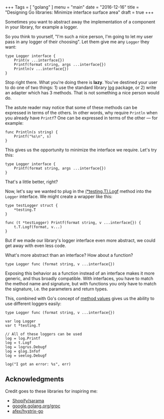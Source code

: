 +++
Tags = [ "golang" ]
menu = "main"
date = "2016-12-16"
title = "Designing Go libraries: Minimize interface surface area"
draft = true
+++

Sometimes you want to abstract away the implementation of a component in your
library, for example a logger.  

So you think to yourself, "I'm such a nice person, I'm going to let my user pass
in any logger of their choosing".  Let them give me any `Logger` they want:

```
type Logger interface {
	Print(v ...interface{})
	Printf(format string, args ...interface{})
	Println(v ...interface{})
}
```

Stop right there. What you're doing there is **lazy**. You've destined your user
to do one of two things: 1) use the standard library
[log](https://golang.org/pkg/log/) package, or 2) write an adapter which has 3
methods. That is not something a nice person would do.

The astute reader may notice that some of these methods can be expressed in
terms of the others. In other words, why require `Println` when you already have
`Printf`? One can be expressed in terms of the other — for example:

```
func Println(s string) {
	Printf("%s\n", s)
}
```

This gives us the opportunity to minimize the interface we require. Let's try
this:

```
type Logger interface {
	Printf(format string, args ...interface{})
}
```  

That's a little better, right?

Now, let's say we wanted to plug in the
[(*testing.T).Logf](https://golang.org/pkg/testing/#T.Logf) method into the
`Logger` interface. We might create a wrapper like this:


```
type testLogger struct {
	*testing.T
}

func (t *testLogger) Printf(format string, v ...interface{}) {
	t.T.Logf(format, v...)
}
```

But if we made our library's logger interface even more abstract, we could get
away with even less code.

What's more abstract than an interface? How about a function?

```
type Logger func (format string, v ...interface{})
```

Exposing this behavior as a function instead of an interface makes it more
generic, and thus broadly compatible. With interfaces, you have to match the
method name and signature, but with functions you only have to match the
signature, i.e. the parameters and return types.

This, combined with Go's concept of [method
values](https://golang.org/doc/go1.1#method_values) gives us the ability to use
different loggers easily:

```
type Logger func (format string, v ...interface{})

var log Logger
var t *testing.T

// All of these loggers can be used
log = log.Printf
log = t.Logf
log = logrus.Debugf
log = glog.Infof
log = seelog.Debugf

log("I got an error: %s", err)
```

## Acknowledgments

Credit goes to these libraries for inspiring me:

- [Shopify/sarama](https://github.com/Shopify/sarama/blob/482c471fbf73dc2ac66945187f811581f008c24a/sarama.go#L61-L65)
- [google.golang.org/grpc](https://github.com/grpc/grpc-go/blob/e59af7a0a8bf571556b40c3f871dbc4298f77693/grpclog/logger.go#L50-L57)
- [afex/hystrix-go](https://github.com/afex/hystrix-go/blob/39520ddd07a9d9a071d615f7476798659f5a3b89/hystrix/circuit.go#L24-L27)
